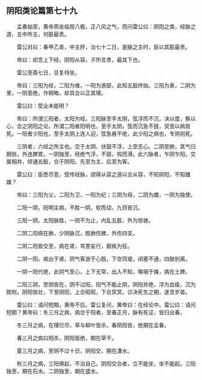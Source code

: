 ## 阴阳类论篇第七十九


&emsp;&emsp;孟春始至，黄帝燕坐临观八极，正八风之气，而问雷公曰：阴阳之类，经脉之道，五中所主，何脏最贵。

&emsp;&emsp;雷公对曰：春甲乙青，中主肝，治七十二日，是脉之主时，臣以其脏最贵。

&emsp;&emsp;帝曰：却念上下经，阴阳从容，子所言贵，最其下也。

&emsp;&emsp;雷公至斋七日，旦复侍坐。

&emsp;&emsp;帝曰：三阳为经，二阳为维，一阳为游部，此知五脏终始。三阳为表，二阴为里，一阴至绝，作朔晦，却具合以正其理。

&emsp;&emsp;雷公曰：受业未能明？

&emsp;&emsp;帝曰：所谓三阳者，太阳为经。三阳脉至手太阴，弦浮而不沉，决以度，察以心，合之阴阳之论。所谓二阳者阳明也，至手太阴，弦而沉急不鼓，炅至以病皆死。一阳者少阳也，至手太阴上连人迎，弦急悬不绝，此少阳之病也，专阴则死。

&emsp;&emsp;三阴者，六经之所主也。交于太阴、伏鼓不浮，上空志心。二阴至肺，其气归膀胱，外连脾胃。一阴独至，经绝气浮，不鼓，钩而滑。此六脉者，乍阴乍阳，交属相并，缪通五脏，合于阴阳。先至为主，后至为客。

&emsp;&emsp;雷公曰：臣悉尽意，受传经脉，颂得从容之道以合从容，不知阴阳，不知雌雄？

&emsp;&emsp;帝曰：三阳为父，二阳为卫，一阳为纪；三阴为母，二阴为雌，一阴为独使。

&emsp;&emsp;二阳一阴，阳明主病，不胜一阴，软而动，九窍皆沉。

&emsp;&emsp;三阳一阴，太阳脉胜，一阴不为止，内乱五脏，外为惊骇。

&emsp;&emsp;二阴二阳病在肺，少阴脉沉，胜肺伤脾，外伤四支。

&emsp;&emsp;二阴二阳皆交至，病在肾，骂詈妄行，巅疾为狂。

&emsp;&emsp;二阴一阳，病出于肾。阴气客游于心脘，下空窍堤，闭塞不通，四肢别离。

&emsp;&emsp;一阴一阳代绝，此阴气至心，上下无常，出入不知，喉咽于燥，病在土脾。

&emsp;&emsp;二阳三阴，至阴皆在，阴不过阳，阳气不能止阴，阴阳并绝，浮为血瘦，沉为脓附。阴阳皆壮，下至阴阳，上合昭昭，下合冥冥，诊决死生之期，遂含岁首。

&emsp;&emsp;雷公曰：请问短期，黄帝不应。雷公复问，黄帝曰：在经论中。雷公曰：请问短期？黄帝曰：冬三月之病，病合于阳者，至春正月，脉有死证，皆归出春。

&emsp;&emsp;冬三月之病，在理已尽，草与柳叶皆杀，春阴阳皆，绝期在孟春。

&emsp;&emsp;春三月之病曰阳杀，阴阳皆绝，期在草干。

&emsp;&emsp;夏三月之病，至阴不过十日，阴阳交，期在溓水。

&emsp;&emsp;秋三月之病，三阳俱起，不治自己。阴阳交合者，立不能坐，坐不能起。三阳独至，期在石水。二阴独至，期在盛水。

